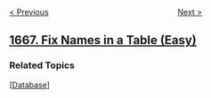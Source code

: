 <!--|This file generated by command(leetcode description); DO NOT EDIT.    |-->
<!--+----------------------------------------------------------------------+-->
<!--|@author    awesee <openset.wang@gmail.com>                           |-->
<!--|@link      https://github.com/awesee                                 |-->
<!--|@home      https://github.com/awesee/leetcode                        |-->
<!--+----------------------------------------------------------------------+-->

[< Previous](../change-the-root-of-a-binary-tree "Change the Root of a Binary Tree")
　　　　　　　　　　　　　　　　
[Next >](../maximum-repeating-substring "Maximum Repeating Substring")

## [1667. Fix Names in a Table (Easy)](https://leetcode.com/problems/fix-names-in-a-table "修复表中的名字")



### Related Topics
  [[Database](../../tag/database/README.md)]
